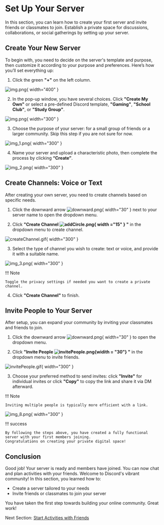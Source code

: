 # Set Up Your Server


In this section, you can learn how to create your first server and invite friends or classmates to join.
Establish a private space for discussions, collaborations, or social gatherings by setting up your server.

## Create Your New Server

To begin with, you need to decide on the server's template and purpose, then customize it according to your purpose and
preferences. Here’s how you’ll set everything up:

1. Click the green **"+"** on the left column.

![img.png](pictures/createServer.png){ width="400" }

2. In the pop-up window, you have several choices. Click **"Create My Own"** or select a pre-defined Discord template, **"Gaming"**, **"School Club"**, or **"Study
   Group"**.

![img.png](pictures/img.png){ width="300" }

3. Choose the purpose of your server: for a small group of friends or a larger community. Skip this step if you are not sure for now.

![img_1.png](pictures/img_1.png){ width="300" }

4. Name your server and upload a characteristic photo, then complete the process by clicking **“Create”**.

![img_2.png](pictures/img_2.png){ width="300" }

## Create Channels: Voice or Text

After creating your own server, you need to create channels based on specific needs.

1. Click the downward arrow ![downward.png](pictures%2Fdownward.png){ width="30" } next to your server name to open the
   dropdown menu.

2. Click **"Create Channel ![addCircle.png](pictures%2FaddCircle.png){ width ="15" } "**  in the dropdown menu to create
   channel.

![createChannel.gif](pictures%2FcreateChannel.gif){ width="300" }

3. Select the type of channel you wish to create: text or voice, and provide it with a suitable name.

![img_3.png](pictures/img_3.png){ width="300" }

!!! Note

    Toggle the privacy settings if needed you want to create a private channel.

4. Click  **"Create Channel"** to finish.


## Invite People to Your Server

After setup, you can expand your community by inviting your classmates and friends to join.

1. Click the downward arrow ![downward.png](pictures%2Fdownward.png){ width="30" } to open the dropdown menu.

2. Click **"Invite People ![invitePeople.png](pictures%2FinvitePeople.png){widith = "30"} "** in the dropdown menu to
   invite friends.

![invitePeople.gif](pictures%2FinvitePeople.gif){ width="300" }

3. Choose your preferred method to send invites: click **"Invite"** for individual invites
   or click **"Copy"** to copy the link and share it via DM afterward.

!!! Note

    Inviting multiple people is typically more efficient with a link.

![img_8.png](pictures/img_8.png){ width="300" }

!!! success

    By following the steps above, you have created a fully functional server with your first members joining.
    Congratulations on creating your private digital space!

## Conclusion
Good job! Your server is ready and members have joined. You can now chat and plan activities with your friends.
Welcome to Discord's vibrant community! In this section, you learned how to:

- Create a server tailored to your needs
- Invite friends or classmates to join your server

You have taken the first step towards building your online community. Great work!

Next Section: [Start Activities with Friends](instructionSet2.md)
